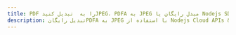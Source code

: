 ---title: PDF را به  تبدیل کنیدJPEG، PDFA به JPEG مبدل رایگان یا Nodejs SDKdescription: تبدیل رایگانPDFA به JPEG با استفاده از Nodejs Cloud APIs & SDK همچنین اسناد PDF را در Cloud ایجاد، ویرایش و رندر کنید.---